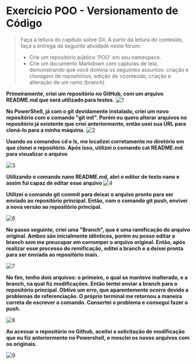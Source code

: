 # Exercício POO - Versionamento de Código
>Faça a leitura do capítulo sobre Git. A partir da leitura do conteúdo, faça a entrega da seguinte atividade neste fórum:
>- Crie um repositório público 'POO' em seu namespace.
>- Crie um documento Markdown com capturas de tela, demonstrando que você domina os seguintes assuntos: criação e clonagem de repositórios, edição de >conteúdo, criação e alteração de um ramo (branch)

**Primeiramente, criei um repositório no GitHub, com um arquivo README.md que será utilizado para testes.**
![1](https://github.com/Mathenos2077/POO-LAB-23-04/assets/156183065/ffcedea3-91cd-431a-a530-b8409f7ae27d)

**No PowerShell, já com o git devidamente instalado, criei um novo repositório com o comando "git init". Porém eu quero alterar arquivos no repositório já existente que criei anteriormente, então usei sua URL para cloná-lo para a minha máquina.**
![2](https://github.com/Mathenos2077/POO-LAB-23-04/assets/156183065/a9e7f7d4-adfc-4afc-b7b4-8b6b9c4abe6d)

**Usando os comandos cd e ls, me localizei corretamente no diretório em que clonei o repositório. Após isso, utilizei o comando cat README.md para visualizar o arquivo**

![3](https://github.com/Mathenos2077/POO-LAB-23-04/assets/156183065/ebbbd59a-b10e-4ab0-83e9-6298914c88c7)

**Utilizando o comando nano README.md, abri o editor de texto nano e assim fui capaz de editar esse arquivo**
![4](https://github.com/Mathenos2077/POO-LAB-23-04/assets/156183065/b50b729a-a445-480b-87fa-a4511f91e739)

**Utilizei o comando git commit para deixar o arquivo pronto para ser enviado ao repositório principal. Então, com o comando git push, envivei a nova versão ao repositório principal.**

![6](https://github.com/Mathenos2077/POO-LAB-23-04/assets/156183065/11307afb-2902-4e33-bf16-27312d281935)

**No passo seguinte, criei uma "Branch", que é uma ramificação do arquivo original. Ambos são inicialmente idênticos, porém eu posso editar a branch sem me preucupar em corromper o arquivo original. Então, após realizar esse processo de remificação, editei a branch e a deixei pronta para ser enviada ao repositório main.**

![7](https://github.com/Mathenos2077/POO-LAB-23-04/assets/156183065/a0a1ba51-35a4-4357-a9b2-cb926e581025)

**No fim, tenho dois arquivos: o primeiro, o qual se manteve inalterado, e a branch, na qual fiz modificações. Então tentei enviar a branch para o repositório principal. Obtive um erro, que aparentemente ocorre devido a problemas de referenciação. O próprio terminal me retornou a maneira correta de escrever o comando. Consertei o problema e consegui fazer o push.**

![8](https://github.com/Mathenos2077/POO-LAB-23-04/assets/156183065/79d34675-40d1-48e8-87cf-58a0d33646a8)

**Ao acessar o repositório no Github, aceitei a solicitação de modificação que eu fiz anteriormente no Powershell, e mesclei os novos arquivos com os originais.**

![9](https://github.com/Mathenos2077/POO-LAB-23-04/assets/156183065/60e1305c-f192-44a6-9917-a41658764082)
